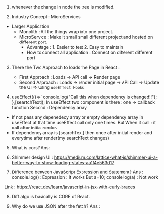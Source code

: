 1. whenever the change in node the tree is modified.

2. Industry Concept : MicroServices
  - Larger Application
     - Monolith : All the things wrap into one project.
     - MicroService : Make it small small different project and hosted on different port.
         - Advantage : 1. Easier to test
                       2. Easy to maintain
         - How to connect all application : 
            Connect on different different port

3. There the Two Approach to loads the Page in React : 
   - First Approach : Loads -> API call -> Render page
   - Second Aaproach : Loads -> render initial page -> API Call -> Update the UI => Using `useEffect Hooks`

4. useEffect(()=>{
        console.log("Call this when dependency is changed!!");
    },[seartchText]);
    In useEffect two component is there : one => callback function
    Second : Dependency array
 - If not pass any depenedecy array or empty dependency array in useEffect at  that  time useEffect call only one times. But When it call : it call after initial render.
 - If dependency array is [searchText] then once after initial render and everytime after render(my searchText changes)

5. What is cors?
Ans: 

6. Shimmer design UI : https://medium.com/lattice-what-is/shimmer-ui-a-better-way-to-show-loading-states-aa1f4e563d17

7. Difference between JavaScript Expression and Statement?
Ans : console.log() : Expression : It works
      But a=10; console.log(a) : Not work

Link : https://react.dev/learn/javascript-in-jsx-with-curly-braces

8. Diff algo is basically is CORE of React.

9. Why do we use JSON after the fetch?
Ans : 

